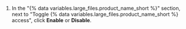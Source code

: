 1. In the "{% data variables.large_files.product_name_short %}" section, next to "Toggle {% data variables.large_files.product_name_short %} access", click **Enable** or **Disable**.
